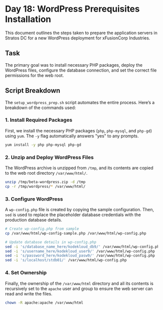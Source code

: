 # Day 18: WordPress Prerequisites Installation

This document outlines the steps taken to prepare the application servers in Stratos DC for a new WordPress deployment for xFusionCorp Industries.

## Task

The primary goal was to install necessary PHP packages, deploy the WordPress files, configure the database connection, and set the correct file permissions for the web root.

## Script Breakdown

The `setup_wordpress_prep.sh` script automates the entire process. Here’s a breakdown of the commands used:

### 1. Install Required Packages

First, we install the necessary PHP packages (`php`, `php-mysql`, and `php-gd`) using `yum`. The `-y` flag automatically answers "yes" to any prompts.

```bash
yum install -y php php-mysql php-gd
```

### 2. Unzip and Deploy WordPress Files

The WordPress archive is unzipped from `/tmp`, and its contents are copied to the web root directory `/var/www/html/`.

```bash
unzip /tmp/beta-wordpress.zip -d /tmp
cp -r /tmp/wordpress/* /var/www/html/
```

### 3. Configure WordPress

A `wp-config.php` file is created by copying the sample configuration. Then, `sed` is used to replace the placeholder database credentials with the production database details.

```bash
# Create wp-config.php from sample
cp /var/www/html/wp-config-sample.php /var/www/html/wp-config.php

# Update database details in wp-config.php
sed -i 's/database_name_here/kodekloud_db9/' /var/www/html/wp-config.php
sed -i 's/username_here/kodekloud_user9/' /var/www/html/wp-config.php
sed -i 's/password_here/kodekloud_pasw9/' /var/www/html/wp-config.php
sed -i 's/localhost/stdb01/' /var/www/html/wp-config.php
```

### 4. Set Ownership

Finally, the ownership of the `/var/www/html` directory and all its contents is recursively set to the `apache` user and group to ensure the web server can read and write the files.

```bash
chown -R apache:apache /var/www/html
```